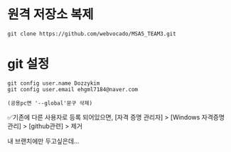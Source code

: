 # 원격 저장소 복제
```
git clone https://github.com/webvocado/MSA5_TEAM3.git
```

# git 설정
```
git config user.name Dozzykim
git config user.email ehgml7184@naver.com

(공용pc면 '--global'문구 삭제)

```

✅기존에 다른 사용자로 등록 되어있으면,
[자격 증명 관리자] > [Windows 자격증명 관리] > [github관련] > 제거


내 브랜치에만 두고싶은데...